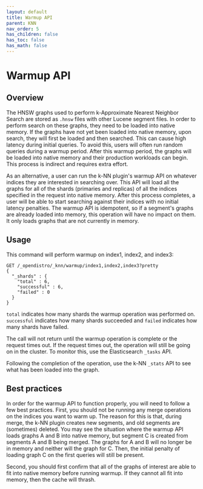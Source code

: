 ```yaml
---
layout: default
title: Warmup API
parent: KNN
nav_order: 5
has_children: false
has_toc: false
has_math: false
---
```


# Warmup API
## Overview
The HNSW graphs used to perform k-Approximate Nearest Neighbor Search are stored as `.hnsw` files with other Lucene segment files. In order to perform search on these graphs, they need to be loaded into native memory. If the graphs have not yet been loaded into native memory, upon search, they will first be loaded and then searched. This can cause high latency during initial queries. To avoid this, users will often run random queries during a warmup period. After this warmup period, the graphs will be loaded into native memory and their production workloads can begin. This process is indirect and requires extra effort.

As an alternative, a user can run the k-NN plugin's warmup API on whatever indices they are interested in searching over. This API will load all the graphs for all of the shards (primaries and replicas) of all the indices specified in the request into native memory. After this process completes, a user will be able to start searching against their indices with no initial latency penalties. The warmup API is idempotent, so if a segment's graphs are already loaded into memory, this operation will have no impact on them. It only loads graphs that are not currently in memory.

## Usage
This command will perform warmup on index1, index2, and index3:
```
GET /_opendistro/_knn/warmup/index1,index2,index3?pretty
{
  "_shards" : {
    "total" : 6,
    "successful" : 6,
    "failed" : 0
  }
}
```
`total` indicates how many shards the warmup operation was performed on. `successful` indicates how many shards succeeded and `failed` indicates how many shards have failed.

The call will not return until the warmup operation is complete or the request times out. If the request times out, the operation will still be going on in the cluster. To monitor this, use the Elasticsearch `_tasks` API.

Following the completion of the operation, use the k-NN `_stats` API to see what has been loaded into the graph.

## Best practices
In order for the warmup API to function properly, you will need to follow a few best practices. First, you should not be running any merge operations on the indices you want to warm up. The reason for this is that, during merge, the k-NN plugin creates new segments, and old segments are (sometimes) deleted. You may see the situation where the warmup API loads graphs A and B into native memory, but segment C is created from segments A and B being merged. The graphs for A and B will no longer be in memory and neither will the graph for C. Then, the initial penalty of loading graph C on the first queries will still be present.

Second, you should first confirm that all of the graphs of interest are able to fit into native memory before running warmup. If they cannot all fit into memory, then the cache will thrash.
